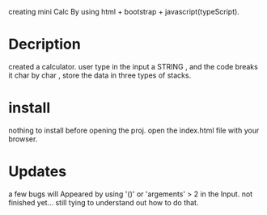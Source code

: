 creating mini Calc By using html + bootstrap + javascript(typeScript).

Decription
==========
created a calculator.
user type in the input a STRING , and the code breaks it char by char ,
store the data in three types of stacks.


install
=======
nothing to install before opening the proj.
open the index.html file with your browser.


Updates
=======
a few bugs will Appeared by using '()' or 'argements' > 2 in the Input.
not finished yet... still tying to understand out how to do that.
